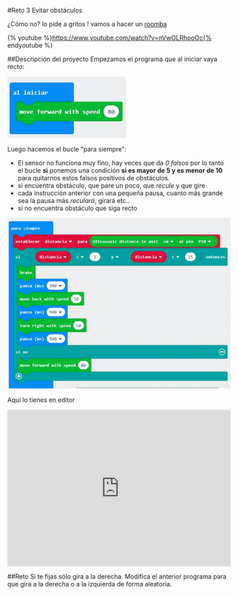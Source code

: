 #Reto 3 Evitar obstáculos

¿Cómo no? lo pide a gritos ! vamos a hacer un [roomba](https://catedu.github.io/robotica-educativa-con-mbot/evitar_obstculos.html)

{% youtube %}https://www.youtube.com/watch?v=nVwOLRhooOc{% endyoutube %}

##Descripción del proyecto
Empezamos el programa que al iniciar vaya recto:

![](/assets/482fc933-4375-4ddf-b217-3c9e85d24902.jpg)

Luego hacemos el bucle "para siempre":
* El sensor no funciona muy fino, hay veces que da *0 falsos* por lo tanto el bucle **si** ponemos una condición **si es mayor de 5 y es menor de 10** para quitarnos estos falsos positivos de obstáculos.
* si encuentra obstáculo, que pare un poco, que *recule* y que gire
 * cada instrucción anterior con una pequeña pausa, cuanto más grande sea la pausa más *reculará*, girará etc..
* si no encuentra obstáculo que siga recto 

![](/assets/76c6ec75-d855-4295-b9f9-d3bc3c5eade0.jpg)

Aquí lo tienes en editor
 
<div style="position:relative;height:0;padding-bottom:70%;overflow:hidden;"><iframe style="position:absolute;top:0;left:0;width:100%;height:100%;" src="https://makecode.microbit.org/#pub:_5RPYL4TfKXae" frameborder="0" sandbox="allow-popups allow-forms allow-scripts allow-same-origin"></iframe></div>

##Reto
Si te fijas sólo gira a la derecha. Modifica el anterior programa para que gira a la derecha o a la izquierda de forma aleatoria.